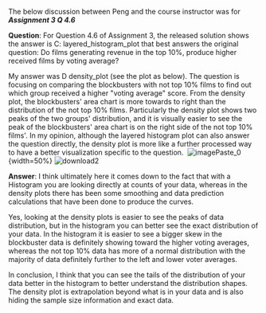 The below discussion between Peng and the course instructor was for ***Assignment 3 Q 4.6***

**Question**: For Question 4.6 of Assignment 3, the released solution shows the answer is C: layered_histogram_plot that best answers the original question: Do films generating revenue in the top 10%, produce higher received films by voting average?

My answer was D density_plot (see the plot as below). The question is focusing on comparing the blockbusters with not top 10% films to find out which group received a higher "voting average" score. From the density plot, the blockbusters' area chart is more towards to right than the distribution of the not top 10% films. Particularly the density plot shows two peaks of the two groups' distribution, and it is visually easier to see the peak of the blockbusters' area chart is on the right side of the not top 10% films'. In my opinion, although the layered histogram plot can also answer the question directly, the density plot is more like a further processed way to have a better visualization specific to the question. 
![imagePaste_0](https://user-images.githubusercontent.com/96747423/151845609-eaa492ed-fa93-48ac-92e0-262aea40818f.png){width=50%}
![download2](https://user-images.githubusercontent.com/96747423/151845679-2f90c129-5a56-40a3-975a-cd1a0e55d030.png)

**Answer**: I think ultimately here it comes down to the fact that with a Histogram you are looking directly at counts of your data, whereas in the density plots there has been some smoothing and data prediction calculations that have been done to produce the curves.

Yes, looking at the density plots is easier to see the peaks of data distribution, but in the histogram you can better see the exact distribution of your data. In the histogram it is easier to see a bigger skew in the blockbuster data is definitely showing toward the higher voting averages, whereas the not top 10% data has more of a normal distribution with the majority of data definitely further to the left and lower voter averages.

In conclusion, I think that you can see the tails of the distribution of your data better in the histogram to better understand the distribution shapes. The density plot is extrapolation beyond what is in your data and is also hiding the sample size information and exact data.
